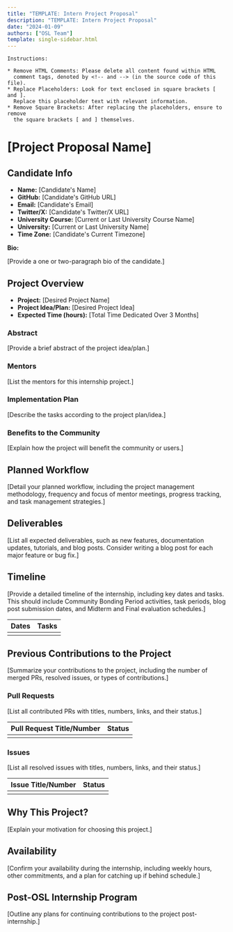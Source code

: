 ```yaml
---
title: "TEMPLATE: Intern Project Proposal"
description: "TEMPLATE: Intern Project Proposal"
date: "2024-01-09"
authors: ["OSL Team"]
template: single-sidebar.html
---
```

```
Instructions:

* Remove HTML Comments: Please delete all content found within HTML
  comment tags, denoted by <!-- and --> (in the source code of this file).
* Replace Placeholders: Look for text enclosed in square brackets [ and ].
  Replace this placeholder text with relevant information.
* Remove Square Brackets: After replacing the placeholders, ensure to remove
  the square brackets [ and ] themselves.
```

# [Project Proposal Name]

## Candidate Info

- **Name:** [Candidate's Name]
- **GitHub:** [Candidate's GitHub URL]
- **Email:** [Candidate's Email]
- **Twitter/X:** [Candidate's Twitter/X URL]
- **University Course:** [Current or Last University Course Name]
- **University:** [Current or Last University Name]
- **Time Zone:** [Candidate's Current Timezone]

**Bio:**

[Provide a one or two-paragraph bio of the candidate.]

## Project Overview

- **Project:** [Desired Project Name]
- **Project Idea/Plan:** [Desired Project Idea]
- **Expected Time (hours):** [Total Time Dedicated Over 3 Months]

### Abstract

[Provide a brief abstract of the project idea/plan.]

### Mentors

[List the mentors for this internship project.]

### Implementation Plan

[Describe the tasks according to the project plan/idea.]

### Benefits to the Community

[Explain how the project will benefit the community or users.]

## Planned Workflow

[Detail your planned workflow, including the project management methodology, frequency and focus of mentor meetings, progress tracking, and task management strategies.]

## Deliverables

[List all expected deliverables, such as new features, documentation updates, tutorials, and blog posts. Consider writing a blog post for each major feature or bug fix.]

## Timeline

[Provide a detailed timeline of the internship, including key dates and tasks. This should include Community Bonding Period activities, task periods, blog post submission dates, and Midterm and Final evaluation schedules.]

| Dates       | Tasks                        |
|:------------|:-----------------------------|
|             |                              |

## Previous Contributions to the Project

[Summarize your contributions to the project, including the number of merged PRs, resolved issues, or types of contributions.]

### Pull Requests

[List all contributed PRs with titles, numbers, links, and their status.]

| Pull Request Title/Number       | Status   |
|:--------------------------------|:---------|
|                                 |          |

### Issues

[List all resolved issues with titles, numbers, links, and their status.]

| Issue Title/Number              | Status   |
|:--------------------------------|:---------|
|                                 |          |

## Why This Project?

[Explain your motivation for choosing this project.]

## Availability

[Confirm your availability during the internship, including weekly hours, other commitments, and a plan for catching up if behind schedule.]

## Post-OSL Internship Program

[Outline any plans for continuing contributions to the project post-internship.]
